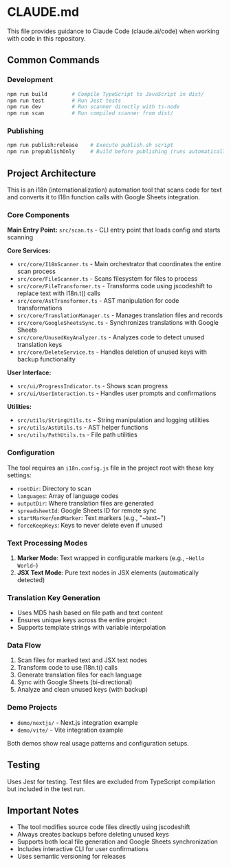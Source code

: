 # CLAUDE.md

This file provides guidance to Claude Code (claude.ai/code) when working with code in this repository.

## Common Commands

### Development
```bash
npm run build        # Compile TypeScript to JavaScript in dist/
npm run test         # Run Jest tests
npm run dev          # Run scanner directly with ts-node
npm run scan         # Run compiled scanner from dist/
```

### Publishing
```bash
npm run publish:release    # Execute publish.sh script
npm run prepublishOnly     # Build before publishing (runs automatically)
```

## Project Architecture

This is an i18n (internationalization) automation tool that scans code for text and converts it to I18n function calls with Google Sheets integration.

### Core Components

**Main Entry Point:** `src/scan.ts` - CLI entry point that loads config and starts scanning

**Core Services:**
- `src/core/I18nScanner.ts` - Main orchestrator that coordinates the entire scan process
- `src/core/FileScanner.ts` - Scans filesystem for files to process
- `src/core/FileTransformer.ts` - Transforms code using jscodeshift to replace text with I18n.t() calls
- `src/core/AstTransformer.ts` - AST manipulation for code transformations
- `src/core/TranslationManager.ts` - Manages translation files and records
- `src/core/GoogleSheetsSync.ts` - Synchronizes translations with Google Sheets
- `src/core/UnusedKeyAnalyzer.ts` - Analyzes code to detect unused translation keys
- `src/core/DeleteService.ts` - Handles deletion of unused keys with backup functionality

**User Interface:**
- `src/ui/ProgressIndicator.ts` - Shows scan progress
- `src/ui/UserInteraction.ts` - Handles user prompts and confirmations

**Utilities:**
- `src/utils/StringUtils.ts` - String manipulation and logging utilities
- `src/utils/AstUtils.ts` - AST helper functions
- `src/utils/PathUtils.ts` - File path utilities

### Configuration

The tool requires an `i18n.config.js` file in the project root with these key settings:
- `rootDir`: Directory to scan
- `languages`: Array of language codes
- `outputDir`: Where translation files are generated
- `spreadsheetId`: Google Sheets ID for remote sync
- `startMarker`/`endMarker`: Text markers (e.g., "~text~")
- `forceKeepKeys`: Keys to never delete even if unused

### Text Processing Modes

1. **Marker Mode**: Text wrapped in configurable markers (e.g., `~Hello World~`)
2. **JSX Text Mode**: Pure text nodes in JSX elements (automatically detected)

### Translation Key Generation

- Uses MD5 hash based on file path and text content
- Ensures unique keys across the entire project
- Supports template strings with variable interpolation

### Data Flow

1. Scan files for marked text and JSX text nodes
2. Transform code to use I18n.t() calls
3. Generate translation files for each language
4. Sync with Google Sheets (bi-directional)
5. Analyze and clean unused keys (with backup)

### Demo Projects

- `demo/nextjs/` - Next.js integration example
- `demo/vite/` - Vite integration example

Both demos show real usage patterns and configuration setups.

## Testing

Uses Jest for testing. Test files are excluded from TypeScript compilation but included in the test run.

## Important Notes

- The tool modifies source code files directly using jscodeshift
- Always creates backups before deleting unused keys
- Supports both local file generation and Google Sheets synchronization
- Includes interactive CLI for user confirmations
- Uses semantic versioning for releases